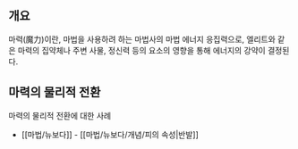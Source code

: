 ## 개요
마력(魔力)이란, 마법을 사용하려 하는 마법사의 마법 에너지 응집력으로, 엘리트와 같은 마력의 집약체나 주변 사물, 정신력 등의 요소의 영향을 통해 에너지의 강약이 결정된다.

## 마력의 물리적 전환
마력의 물리적 전환에 대한 사례
- [[마법/뉴보다]] - [[마법/뉴보다/개념/피의 속성|반발]]
